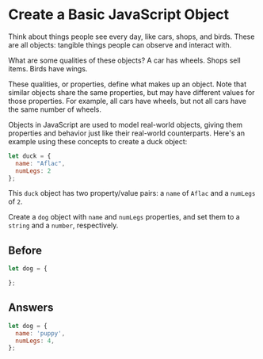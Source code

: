 # Create a Basic JavaScript Object
Think about things people see every day, like cars, shops, and birds. These are all objects: tangible things people can observe and interact with.

What are some qualities of these objects? A car has wheels. Shops sell items. Birds have wings.

These qualities, or properties, define what makes up an object. Note that similar objects share the same properties, but may have different values for those properties. 
For example, all cars have wheels, but not all cars have the same number of wheels.

Objects in JavaScript are used to model real-world objects, giving them properties and behavior just like their real-world counterparts. 
Here's an example using these concepts to create a duck object:
```javascript
let duck = {
  name: "Aflac",
  numLegs: 2
};
```
This `duck` object has two property/value pairs: a `name` of `Aflac` and a `numLegs` of `2`.

Create a `dog` object with `name` and `numLegs` properties, and set them to a `string` and a `number`, respectively.

## Before
```javascript
let dog = {

};
```
## Answers
```javascript
let dog = {
  name: 'puppy',
  numLegs: 4,
};
```
